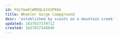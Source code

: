 ```yaml
---
id: FdiTmeKlWRDQL6J43P6bk
title: Wheeler Gorge Campground
desc: 'established by scouts on a mountain creek'
updated: 1637837370712
created: 1637837348846
---
```


